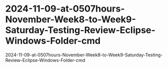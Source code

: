# 2024-11-09-at-0507hours-November-Week8-to-Week9-Saturday-Testing-Review-Eclipse-Windows-Folder-cmd
2024-11-09-at-0507hours-November-Week8-to-Week9-Saturday-Testing-Review-Eclipse-Windows-Folder-cmd

